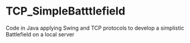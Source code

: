 # TCP_SimpleBatttlefield
Code in Java applying Swing and TCP protocols to develop a simplistic Battlefield on a local server
